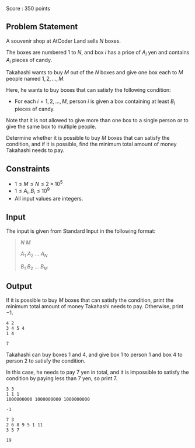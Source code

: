 Score : $350$ points

## Problem Statement

A souvenir shop at AtCoder Land sells $N$ boxes.

The boxes are numbered $1$ to $N$, and box $i$ has a price of $A_i$ yen and contains $A_i$ pieces of candy.

Takahashi wants to buy $M$ out of the $N$ boxes and give one box each to $M$ people named $1, 2, \ldots, M$.

Here, he wants to buy boxes that can satisfy the following condition:

- For each $i = 1, 2, \ldots, M$, person $i$ is given a box containing at least $B_i$ pieces of candy.

Note that it is not allowed to give more than one box to a single person or to give the same box to multiple people.

Determine whether it is possible to buy $M$ boxes that can satisfy the condition, and if it is possible, find the minimum total amount of money Takahashi needs to pay.

## Constraints

- $1 \leq M \leq N \leq 2 \times 10^5$
- $1 \leq A_i, B_i \leq 10^9$
- All input values are integers.

## Input

The input is given from Standard Input in the following format:

> $N$ $M$
> 
> $A_1$ $A_2$ $\ldots$ $A_N$
> 
> $B_1$ $B_2$ $\ldots$ $B_M$

## Output

If it is possible to buy $M$ boxes that can satisfy the condition, print the minimum total amount of money Takahashi needs to pay. Otherwise, print $-1$.

```input1
4 2
3 4 5 4
1 4
```

```output1
7
```

Takahashi can buy boxes $1$ and $4$, and give box $1$ to person $1$ and box $4$ to person $2$ to satisfy the condition.

In this case, he needs to pay $7$ yen in total, and it is impossible to satisfy the condition by paying less than $7$ yen, so print $7$.

```input2
3 3
1 1 1
1000000000 1000000000 1000000000
```

```output2
-1
```

```input3
7 3
2 6 8 9 5 1 11
3 5 7
```

```output3
19
```